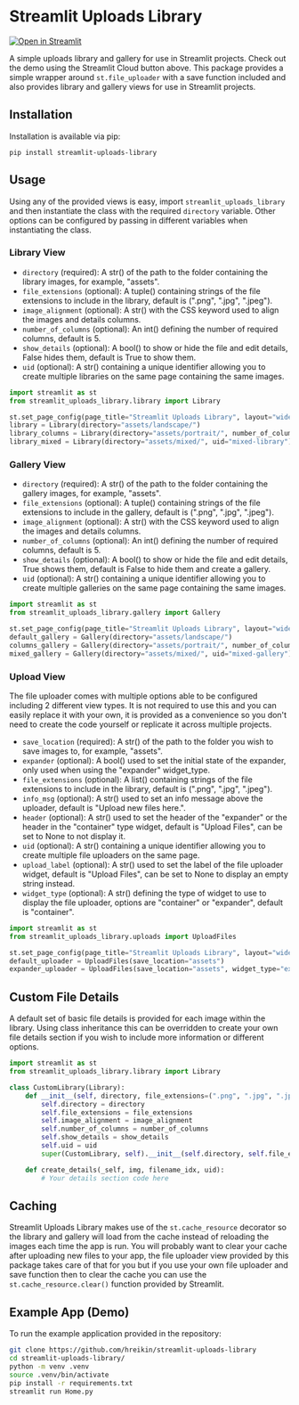 # Streamlit Uploads Library

[![Open in Streamlit](https://static.streamlit.io/badges/streamlit_badge_black_white.svg)](https://hreikin-streamlit-uploads-library-home-ar6h9h.streamlit.app/)

A simple uploads library and gallery for use in Streamlit projects. Check out the demo using the 
Streamlit Cloud button above. This package provides a simple wrapper around `st.file_uploader` 
with a save function included and also provides library and gallery views for use in Streamlit 
projects.

## Installation

Installation is available via pip:

```
pip install streamlit-uploads-library
```

## Usage

Using any of the provided views is easy, import `streamlit_uploads_library` and then instantiate the class 
with the required `directory` variable. Other options can be configured by passing in different variables 
when instantiating the class.

### Library View

- `directory` (required): A str() of the path to the folder containing the library images, for example, "assets".
- `file_extensions` (optional): A tuple() containing strings of the file extensions to include in the library, default is (".png", ".jpg", ".jpeg").
- `image_alignment` (optional): A str() with the CSS keyword used to align the images and details columns.
- `number_of_columns` (optional): An int() defining the number of required columns, default is 5.
- `show_details` (optional): A bool() to show or hide the file and edit details, False hides them, default is True to show them.
- `uid` (optional): A str() containing a unique identifier allowing you to create multiple libraries on the same page containing the same images.

```python
import streamlit as st
from streamlit_uploads_library.library import Library

st.set_page_config(page_title="Streamlit Uploads Library", layout="wide")
library = Library(directory="assets/landscape/")
library_columns = Library(directory="assets/portrait/", number_of_columns=4, uid="library-columns")
library_mixed = Library(directory="assets/mixed/", uid="mixed-library")
```

### Gallery View

- `directory` (required): A str() of the path to the folder containing the gallery images, for example, "assets".
- `file_extensions` (optional): A tuple() containing strings of the file extensions to include in the gallery, default is (".png", ".jpg", ".jpeg").
- `image_alignment` (optional): A str() with the CSS keyword used to align the images and details columns.
- `number_of_columns` (optional): An int() defining the number of required columns, default is 5.
- `show_details` (optional): A bool() to show or hide the file and edit details, True shows them, default is False to hide them and create a gallery.
- `uid` (optional): A str() containing a unique identifier allowing you to create multiple galleries on the same page containing the same images.

```python
import streamlit as st
from streamlit_uploads_library.gallery import Gallery

st.set_page_config(page_title="Streamlit Uploads Library", layout="wide")
default_gallery = Gallery(directory="assets/landscape/")
columns_gallery = Gallery(directory="assets/portrait/", number_of_columns=4, uid="gallery-columns")
mixed_gallery = Gallery(directory="assets/mixed/", uid="mixed-gallery")
```

### Upload View

The file uploader comes with multiple options able to be configured including 2 different view 
types. It is not required to use this and you can easily replace it with your own, it is provided 
as a convenience so you don't need to create the code yourself or replicate it across multiple 
projects.

- `save_location` (required): A str() of the path to the folder you wish to save images to, for example, "assets".
- `expander` (optional): A bool() used to set the initial state of the expander, only used when using the "expander" widget_type.
- `file_extensions` (optional): A list() containing strings of the file extensions to include in the library, default is (".png", ".jpg", ".jpeg").
- `info_msg` (optional): A str() used to set an info message above the uploader, default is "Upload new files here.".
- `header` (optional): A str() used to set the header of the "expander" or the header in the "container" type widget, default is "Upload Files", can be set to None to not display it.
- `uid` (optional): A str() containing a unique identifier allowing you to create multiple file uploaders on the same page.
- `upload_label` (optional): A str() used to set the label of the file uploader widget, default is "Upload Files", can be set to None to display an empty string instead.
- `widget_type` (optional): A str() defining the type of widget to use to display the file uploader, options are "container" or "expander", default is "container".

```python
import streamlit as st
from streamlit_uploads_library.uploads import UploadFiles

st.set_page_config(page_title="Streamlit Uploads Library", layout="wide")
default_uploader = UploadFiles(save_location="assets")
expander_uploader = UploadFiles(save_location="assets", widget_type="expander")
```

## Custom File Details

A default set of basic file details is provided for each image within the library. Using class 
inheritance this can be overridden to create your own file details section if you wish to include 
more information or different options.

```python
import streamlit as st
from streamlit_uploads_library.library import Library

class CustomLibrary(Library):
    def __init__(self, directory, file_extensions=(".png", ".jpg", ".jpeg"), image_alignment="center", number_of_columns=5, show_details=True, uid="custom"):
        self.directory = directory
        self.file_extensions = file_extensions
        self.image_alignment = image_alignment
        self.number_of_columns = number_of_columns
        self.show_details = show_details
        self.uid = uid
        super(CustomLibrary, self).__init__(self.directory, self.file_extensions, self.image_alignment, self.number_of_columns, self.show_details, self.uid)

    def create_details(_self, img, filename_idx, uid):
        # Your details section code here
```

## Caching

Streamlit Uploads Library makes use of the `st.cache_resource` decorator so the library and gallery 
will load from the cache instead of reloading the images each time the app is run. You will 
probably want to clear your cache after uploading new files to your app, the file uploader view 
provided by this package takes care of that for you but if you use your own file uploader and save 
function then to clear the cache you can use the `st.cache_resource.clear()` function provided by 
Streamlit.

## Example App (Demo)

To run the example application provided in the repository:

```bash
git clone https://github.com/hreikin/streamlit-uploads-library
cd streamlit-uploads-library/
python -m venv .venv
source .venv/bin/activate
pip install -r requirements.txt
streamlit run Home.py
```